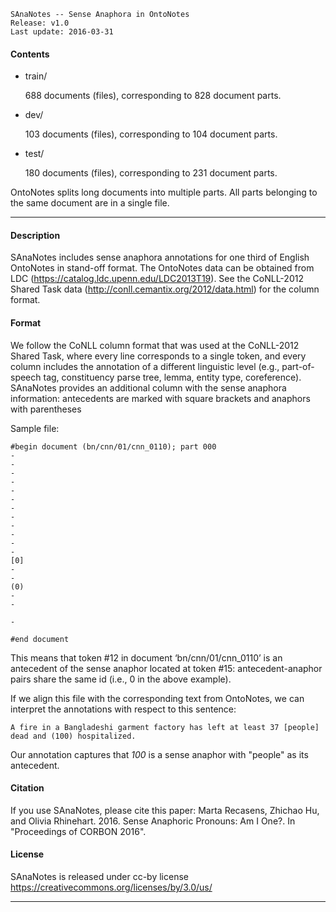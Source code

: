 
    SAnaNotes -- Sense Anaphora in OntoNotes
    Release: v1.0
    Last update: 2016-03-31


#### Contents

   * train/

     688 documents (files), corresponding to 828 document parts.

   * dev/

     103 documents (files), corresponding to 104 document parts.

   * test/

     180 documents (files), corresponding to 231 document parts.


  OntoNotes splits long documents into multiple parts. All parts belonging to
  the same document are in a single file.

------------------


#### Description

SAnaNotes includes sense anaphora annotations for one third of English
OntoNotes in stand-off format. The OntoNotes data can be obtained from LDC
(https://catalog.ldc.upenn.edu/LDC2013T19). See the CoNLL-2012 Shared Task
data (http://conll.cemantix.org/2012/data.html) for the column format.


#### Format

We follow the CoNLL column format that was used at the CoNLL-2012 Shared Task,
where every line corresponds to a single token, and every column includes the
annotation of a different linguistic level (e.g., part-of-speech tag,
constituency parse tree, lemma, entity type, coreference). SAnaNotes provides
an additional column with the sense anaphora information: antecedents are
marked with square brackets and anaphors with parentheses

Sample file:

	#begin document (bn/cnn/01/cnn_0110); part 000
	-
	-
	-
	-
	-
	-
	-
	-
	-
	-
	-
	-
	[0]
	-
	-
	(0)
	-
	-

	-

	#end document

This means that token #12 in document ‘bn/cnn/01/cnn_0110’ is an antecedent
of the sense anaphor located at token #15: antecedent-anaphor pairs
share the same id (i.e., 0 in the above example).

If we align this file with the corresponding text from OntoNotes, we can
interpret the annotations with respect to this sentence:

	A fire in a Bangladeshi garment factory has left at least 37 [people]
	dead and (100) hospitalized.

Our annotation captures that *100* is a sense anaphor with "people" as its
antecedent.


#### Citation

If you use SAnaNotes, please cite this paper:
  Marta Recasens, Zhichao Hu, and Olivia Rhinehart. 2016. Sense Anaphoric
  Pronouns: Am I One?. In "Proceedings of CORBON 2016".


#### License

SAnaNotes is released under cc-by license
https://creativecommons.org/licenses/by/3.0/us/

------------------
